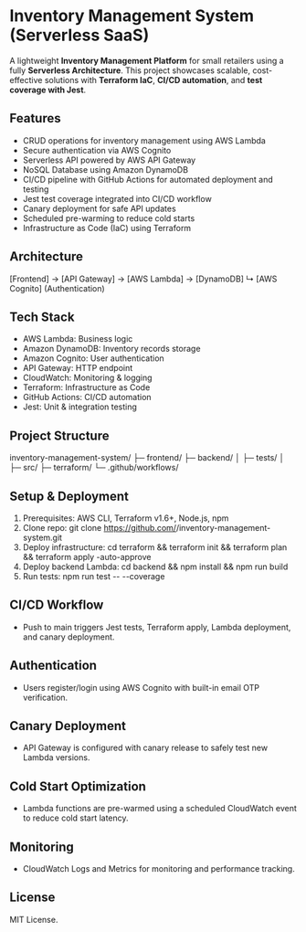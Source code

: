 # Inventory Management System (Serverless SaaS)

A lightweight **Inventory Management Platform** for small retailers using a fully **Serverless Architecture**.
This project showcases scalable, cost-effective solutions with **Terraform IaC**, **CI/CD automation**, and **test coverage with Jest**.

## Features
- CRUD operations for inventory management using AWS Lambda
- Secure authentication via AWS Cognito
- Serverless API powered by AWS API Gateway
- NoSQL Database using Amazon DynamoDB
- CI/CD pipeline with GitHub Actions for automated deployment and testing
- Jest test coverage integrated into CI/CD workflow
- Canary deployment for safe API updates
- Scheduled pre-warming to reduce cold starts
- Infrastructure as Code (IaC) using Terraform

## Architecture
[Frontend] → [API Gateway] → [AWS Lambda] → [DynamoDB]
                         ↳ [AWS Cognito] (Authentication)

## Tech Stack
- AWS Lambda: Business logic
- Amazon DynamoDB: Inventory records storage
- Amazon Cognito: User authentication
- API Gateway: HTTP endpoint
- CloudWatch: Monitoring & logging
- Terraform: Infrastructure as Code
- GitHub Actions: CI/CD automation
- Jest: Unit & integration testing

## Project Structure
inventory-management-system/
├─ frontend/
├─ backend/
│   ├─ tests/
│   ├─ src/
├─ terraform/
└─ .github/workflows/

## Setup & Deployment
1. Prerequisites: AWS CLI, Terraform v1.6+, Node.js, npm
2. Clone repo: git clone https://github.com/<your-username>/inventory-management-system.git
3. Deploy infrastructure:
   cd terraform && terraform init && terraform plan && terraform apply -auto-approve
4. Deploy backend Lambda:
   cd backend && npm install && npm run build
5. Run tests: npm run test -- --coverage

## CI/CD Workflow
- Push to main triggers Jest tests, Terraform apply, Lambda deployment, and canary deployment.

## Authentication
- Users register/login using AWS Cognito with built-in email OTP verification.

## Canary Deployment
- API Gateway is configured with canary release to safely test new Lambda versions.

## Cold Start Optimization
- Lambda functions are pre-warmed using a scheduled CloudWatch event to reduce cold start latency.

## Monitoring
- CloudWatch Logs and Metrics for monitoring and performance tracking.

## License
MIT License.
